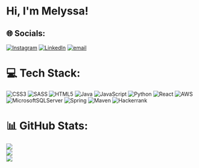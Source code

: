# Hi, I'm Melyssa!

## 🌐 Socials:
[![Instagram](https://img.shields.io/badge/Instagram-%23E4405F.svg?logo=Instagram&logoColor=white)](https://instagram.com/nimethv) [![LinkedIn](https://img.shields.io/badge/LinkedIn-%230077B5.svg?logo=linkedin&logoColor=white)](https://linkedin.com/in/nimethv) [![email](https://img.shields.io/badge/Email-D14836?logo=gmail&logoColor=white)](mailto:melyssanimethh@gmail.com) 

# 💻 Tech Stack:
![CSS3](https://img.shields.io/badge/css3-%231572B6.svg?style=flat&logo=css3&logoColor=white) 
![SASS](https://img.shields.io/badge/SASS-hotpink.svg?style=flat&logo=SASS&logoColor=white)
![HTML5](https://img.shields.io/badge/html5-%23E34F26.svg?style=flat&logo=html5&logoColor=white) 
![Java](https://img.shields.io/badge/java-%23ED8B00.svg?style=flat&logo=openjdk&logoColor=white) 
![JavaScript](https://img.shields.io/badge/javascript-%23323330.svg?style=flat&logo=javascript&logoColor=%23F7DF1E) 
![Python](https://img.shields.io/badge/python-3670A0?style=flat&logo=python&logoColor=ffdd54) 
![React](https://img.shields.io/badge/react-%2320232a.svg?style=flat&logo=react&logoColor=%2361DAFB)
![AWS](https://img.shields.io/badge/AWS-%23FF9900.svg?style=flat&logo=amazon-aws&logoColor=white) 
![MicrosoftSQLServer](https://img.shields.io/badge/Microsoft%20SQL%20Server-CC2927?style=flat&logo=microsoft%20sql%20server&logoColor=white)
![Spring](https://img.shields.io/badge/spring-%236DB33F.svg?style=flat&logo=spring&logoColor=white)
![Maven](https://img.shields.io/badge/apachemaven-C71A36.svg?style=flat&logo=apachemaven&logoColor=white)
![Hackerrank](https://img.shields.io/badge/-Hackerrank-2EC866?style=flat&logo=HackerRank&logoColor=white)

# 📊 GitHub Stats:
![](https://github-readme-stats.vercel.app/api?username=nimethv&theme=dracula&hide_border=false&include_all_commits=true&count_private=true)<br/>
![](https://nirzak-streak-stats.vercel.app/?user=nimethv&theme=dracula&hide_border=false)<br/>
![](https://github-readme-stats.vercel.app/api/top-langs/?username=nimethv&theme=dracula&hide_border=false&include_all_commits=true&count_private=true&layout=compact)

